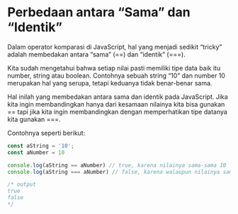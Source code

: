 # Perbedaan antara “Sama” dan “Identik”

Dalam operator komparasi di JavaScript, hal yang menjadi sedikit “tricky” adalah membedakan antara “sama” \(==\) dan “identik” \(===\).

Kita sudah mengetahui bahwa setiap nilai pasti memiliki tipe data baik itu number, string atau boolean. Contohnya sebuah string “10” dan number 10 merupakan hal yang serupa, tetapi keduanya tidak benar-benar sama.

Hal inilah yang membedakan antara sama dan identik pada JavaScript. Jika kita ingin membandingkan hanya dari kesamaan nilainya kita bisa gunakan == tapi jika kita ingin membandingkan dengan memperhatikan tipe datanya kita gunakan ===.

Contohnya seperti berikut:

```javascript
const aString = '10';
const aNumber = 10

console.log(aString == aNumber) // true, karena nilainya sama-sama 10
console.log(aString === aNumber) // false, karena walaupun nilainya sama, tetapi tipe datanya berbeda

/* output
true
false
*/
```


